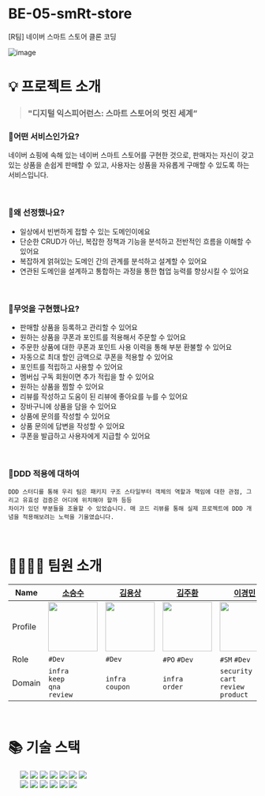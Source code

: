 # BE-05-smRt-store
[R팀] 네이버 스마트 스토어 클론 코딩

![image](https://github.com/smRt-Egg/BE-05-smRt-store/assets/63526857/3e4b2854-57e3-45ba-952c-ff8c607774d1)
# 💡 프로젝트 소개
> ### "디지털 익스피어런스: 스마트 스토어의 멋진 세계”

### 📍어떤 서비스인가요?
네이버 쇼핑에 속해 있는 네이버 스마트 스토어를 구현한 것으로,
판매자는 자신이 갖고 있는 상품을 손쉽게 판매할 수 있고, 사용자는 상품을 자유롭게 구매할 수 있도록 하는 서비스입니다.

<br>

### 📍왜 선정했나요?
- 일상에서 빈번하게 접할 수 있는 도메인이에요
- 단순한 CRUD가 아닌, 복잡한 정책과 기능을 분석하고 전반적인 흐름을 이해할 수 있어요
- 복잡하게 얽혀있는 도메인 간의 관계를 분석하고 설계할 수 있어요
- 연관된 도메인을 설계하고 통합하는 과정을 통한 협업 능력를 향상시킬 수 있어요

<br>

### 📍무엇을 구현했나요?
- 판매할 상품을 등록하고 관리할 수 있어요
- 원하는 상품을 쿠폰과 포인트를 적용해서 주문할 수 있어요
- 주문한 상품에 대한 쿠폰과 포인트 사용 이력을 통해 부분 환불할 수 있어요
- 자동으로 최대 할인 금액으로 쿠폰을 적용할 수 있어요
- 포인트를 적립하고 사용할 수 있어요
- 멤버십 구독 회원이면 추가 적립을 할 수 있어요
- 원하는 상품을 찜할 수 있어요
- 리뷰를 작성하고 도움이 된 리뷰에 좋아요를 누를 수 있어요
- 장바구니에 상품을 담을 수 있어요
- 상품에 문의를 작성할 수 있어요
- 상품 문의에 답변을 작성할 수 있어요
- 쿠폰을 발급하고 사용자에게 지급할 수 있어요

<br>

### 📍DDD 적용에 대하여
```text
DDD 스터디를 통해 우리 팀은 패키지 구조 스타일부터 객체의 역할과 책임에 대한 관점, 그리고 유효성 검증은 어디에 위치해야 할까 등등
차이가 있던 부분들을 조율할 수 있었습니다. 매 코드 리뷰를 통해 실제 프로젝트에 DDD 개념을 적용해보려는 노력을 기울였습니다.
```

<br>

# 👨‍👩‍👧‍👦 팀원 소개
| Name | <center>[소승수](https://github.com/voidmelody)</center>| <center>[김용상](https://github.com/YongNyeo)</center> | <center>[김주환](https://github.com/happyjamy)</center> | <center>[이경민](https://github.com/tidavid1)</center> | <center>[임수진](https://github.com/suzzingv)</center> | <center>[홍지인](https://github.com/JIN-076)</center> |
| --- | --- | --- | --- | --- | --- | --- |
| Profile | <img width="100px" src="https://github.com/voidmelody.png" /> | <img width="100px" src="https://github.com/YongNyeo.png" /> | <img width="100px" src="https://github.com/happyjamy.png" /> | <img width="100px" src="https://github.com/tidavid1.png" /> | <img width="100px" src="https://github.com/suzzingv.png" /> | <img width="100px" src="https://github.com/JIN-076.png" /> |
| Role | `#Dev` | `#Dev` | `#PO` `#Dev` | `#SM` `#Dev` | `#Dev` | `#Dev` |
| Domain | `infra` <br> `keep` <br> `qna` <br> `review` | `infra` <br> `coupon` | `infra` <br> `order` | `security` <br> `cart` <br> `review` <br> `product` | `security` <br> `user` | `security` <br> `point` |

<br>

# 📚 기술 스택
<table>
<ul>  
  <img src="https://img.shields.io/badge/java-FF4800?style=for-the-badge&logo=java&logoColor=white">
  <img src="https://img.shields.io/badge/spring-6DB33F?style=for-the-badge&logo=spring&logoColor=white"> 
  <img src="https://img.shields.io/badge/mysql-4479A1?style=for-the-badge&logo=mysql&logoColor=white"> 
  <img src="https://img.shields.io/badge/docker-2496ED?style=for-the-badge&logo=docker&logoColor=white">
  <img src="https://img.shields.io/badge/redis-DC382D?style=for-the-badge&logo=redis&logoColor=white">
  <img src="https://img.shields.io/badge/Spring Security-6DB33F?style=for-the-badge&logo=Spring Security&logoColor=white">
  <img src="https://img.shields.io/badge/JWT-000000?style=for-the-badge&logo=JSON Web Tokens&logoColor=white"><br>
  <img src="https://img.shields.io/badge/QueryDsl-4169E1?style=for-the-badge&logo=QueryDsl&logoColor=white">
  <img src="https://img.shields.io/badge/JPA-6DB33F?style=for-the-badge&logo=JPA&logoColor=white">
  <img src="https://img.shields.io/badge/Amazon AWS-232F3E?style=for-the-badge&logo=Amazon AWS&logoColor=white">
  <img src="https://img.shields.io/badge/Amazon RDS-527FFF?style=for-the-badge&logo=Amazon RDS&logoColor=white">
  <img src="https://img.shields.io/badge/GitHub-181717?style=for-the-badge&logo=GitHub&logoColor=white">
  <img src="https://img.shields.io/badge/GitHub Actions-2088FF?style=for-the-badge&logo=GitHub Actions&logoColor=white">
</ul>
</table>










